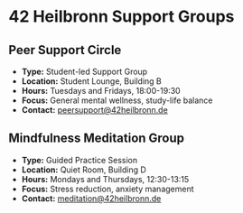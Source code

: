 # 42 Heilbronn Support Groups

## Peer Support Circle
- **Type:** Student-led Support Group
- **Location:** Student Lounge, Building B
- **Hours:** Tuesdays and Fridays, 18:00-19:30
- **Focus:** General mental wellness, study-life balance
- **Contact:** peersupport@42heilbronn.de

## Mindfulness Meditation Group
- **Type:** Guided Practice Session
- **Location:** Quiet Room, Building D
- **Hours:** Mondays and Thursdays, 12:30-13:15
- **Focus:** Stress reduction, anxiety management
- **Contact:** meditation@42heilbronn.de
